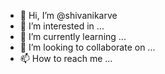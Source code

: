 - 👋 Hi, I’m @shivanikarve
- 👀 I’m interested in ...
- 🌱 I’m currently learning ...
- 💞️ I’m looking to collaborate on ...
- 📫 How to reach me ...

<!---
shivanikarve/shivanikarve is a ✨ special ✨ repository because its `README.md` (this file) appears on your GitHub profile.
You can click the Preview link to take a look at your changes.
--->
